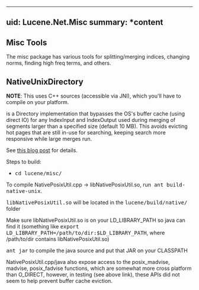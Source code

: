 ﻿<!--
 Licensed to the Apache Software Foundation (ASF) under one or more
 contributor license agreements.  See the NOTICE file distributed with
 this work for additional information regarding copyright ownership.
 The ASF licenses this file to You under the Apache License, Version 2.0
 (the "License"); you may not use this file except in compliance with
 the License.  You may obtain a copy of the License at

     http://www.apache.org/licenses/LICENSE-2.0

 Unless required by applicable law or agreed to in writing, software
 distributed under the License is distributed on an "AS IS" BASIS,
 WITHOUT WARRANTIES OR CONDITIONS OF ANY KIND, either express or implied.
 See the License for the specific language governing permissions and
 limitations under the License.
-->

---
uid: Lucene.Net.Misc
summary: *content
---

## Misc Tools

The misc package has various tools for splitting/merging indices,
changing norms, finding high freq terms, and others.

## NativeUnixDirectory

**NOTE**: This uses C++ sources (accessible via JNI), which you'll
have to compile on your platform.

[](xref:Lucene.Net.Store.NativeUnixDirectory) is a Directory implementation that bypasses the
OS's buffer cache (using direct IO) for any IndexInput and IndexOutput
used during merging of segments larger than a specified size (default
10 MB).  This avoids evicting hot pages that are still in-use for
searching, keeping search more responsive while large merges run.

See [this blog post](http://blog.mikemccandless.com/2010/06/lucene-and-fadvisemadvise.html)
for details.

Steps to build:

*   <tt>cd lucene/misc/</tt>

   To compile NativePosixUtil.cpp -> libNativePosixUtil.so, run<tt> ant build-native-unix</tt>.

  <tt>libNativePosixUtil.so</tt> will be located in the <tt>lucene/build/native/</tt> folder

   Make sure libNativePosixUtil.so is on your LD_LIBRARY_PATH so java can find it (something like <tt>export LD_LIBRARY_PATH=/path/to/dir:$LD_LIBRARY_PATH</tt>, where /path/to/dir contains libNativePosixUtil.so)

   <tt>ant jar</tt> to compile the java source and put that JAR on your CLASSPATH

NativePosixUtil.cpp/java also expose access to the posix_madvise,
madvise, posix_fadvise functions, which are somewhat more cross
platform than O_DIRECT, however, in testing (see above link), these
APIs did not seem to help prevent buffer cache eviction.